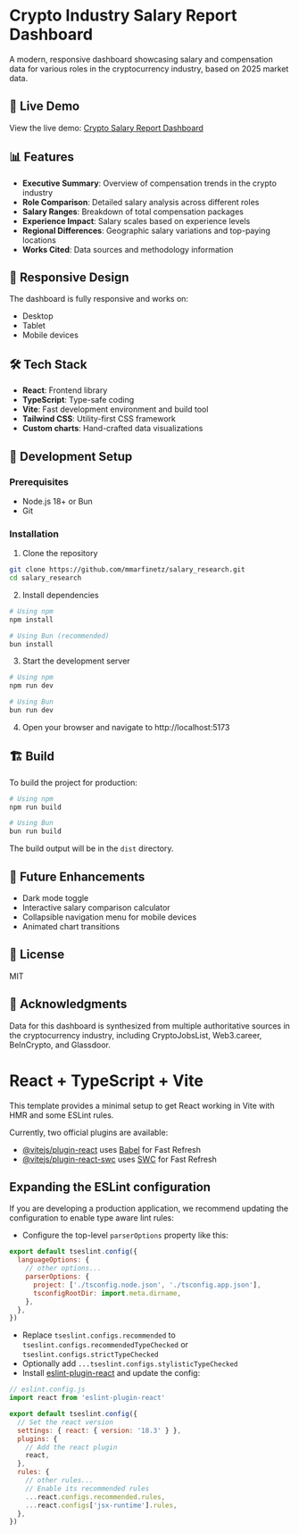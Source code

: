 # Crypto Industry Salary Report Dashboard

A modern, responsive dashboard showcasing salary and compensation data for various roles in the cryptocurrency industry, based on 2025 market data.

## 🚀 Live Demo

View the live demo: [Crypto Salary Report Dashboard](https://same-9hh93wyvoc8-latest.netlify.app/)

## 📊 Features

- **Executive Summary**: Overview of compensation trends in the crypto industry
- **Role Comparison**: Detailed salary analysis across different roles
- **Salary Ranges**: Breakdown of total compensation packages
- **Experience Impact**: Salary scales based on experience levels
- **Regional Differences**: Geographic salary variations and top-paying locations
- **Works Cited**: Data sources and methodology information

## 📱 Responsive Design

The dashboard is fully responsive and works on:
- Desktop
- Tablet
- Mobile devices

## 🛠️ Tech Stack

- **React**: Frontend library
- **TypeScript**: Type-safe coding
- **Vite**: Fast development environment and build tool
- **Tailwind CSS**: Utility-first CSS framework
- **Custom charts**: Hand-crafted data visualizations

## 🔧 Development Setup

### Prerequisites

- Node.js 18+ or Bun
- Git

### Installation

1. Clone the repository
```bash
git clone https://github.com/mmarfinetz/salary_research.git
cd salary_research
```

2. Install dependencies
```bash
# Using npm
npm install

# Using Bun (recommended)
bun install
```

3. Start the development server
```bash
# Using npm
npm run dev

# Using Bun
bun run dev
```

4. Open your browser and navigate to http://localhost:5173

## 🏗️ Build

To build the project for production:

```bash
# Using npm
npm run build

# Using Bun
bun run build
```

The build output will be in the `dist` directory.

## 🧪 Future Enhancements

- Dark mode toggle
- Interactive salary comparison calculator
- Collapsible navigation menu for mobile devices
- Animated chart transitions

## 📄 License

MIT

## 🙏 Acknowledgments

Data for this dashboard is synthesized from multiple authoritative sources in the cryptocurrency industry, including CryptoJobsList, Web3.career, BeInCrypto, and Glassdoor.

# React + TypeScript + Vite

This template provides a minimal setup to get React working in Vite with HMR and some ESLint rules.

Currently, two official plugins are available:

- [@vitejs/plugin-react](https://github.com/vitejs/vite-plugin-react/blob/main/packages/plugin-react/README.md) uses [Babel](https://babeljs.io/) for Fast Refresh
- [@vitejs/plugin-react-swc](https://github.com/vitejs/vite-plugin-react-swc) uses [SWC](https://swc.rs/) for Fast Refresh

## Expanding the ESLint configuration

If you are developing a production application, we recommend updating the configuration to enable type aware lint rules:

- Configure the top-level `parserOptions` property like this:

```js
export default tseslint.config({
  languageOptions: {
    // other options...
    parserOptions: {
      project: ['./tsconfig.node.json', './tsconfig.app.json'],
      tsconfigRootDir: import.meta.dirname,
    },
  },
})
```

- Replace `tseslint.configs.recommended` to `tseslint.configs.recommendedTypeChecked` or `tseslint.configs.strictTypeChecked`
- Optionally add `...tseslint.configs.stylisticTypeChecked`
- Install [eslint-plugin-react](https://github.com/jsx-eslint/eslint-plugin-react) and update the config:

```js
// eslint.config.js
import react from 'eslint-plugin-react'

export default tseslint.config({
  // Set the react version
  settings: { react: { version: '18.3' } },
  plugins: {
    // Add the react plugin
    react,
  },
  rules: {
    // other rules...
    // Enable its recommended rules
    ...react.configs.recommended.rules,
    ...react.configs['jsx-runtime'].rules,
  },
})
```

